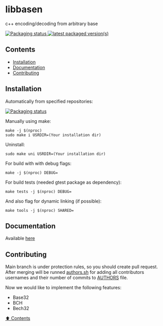 # libbasen

c++ encoding/decoding from arbitrary base

<a href="https://repology.org/project/libbasen/versions">
    <img src="https://repology.org/badge/tiny-repos/libbasen.svg" alt="Packaging status">
</a>
<a href="https://repology.org/project/libbasen/versions">
    <img src="https://repology.org/badge/latest-versions/libbasen.svg" alt="latest packaged version(s)">
</a>

## Contents

- [Installation](#installation)
- [Documentation](#documentation)
- [Contributing](#contributing)

## Installation

Automatically from specified repositories:

[![Packaging status](https://repology.org/badge/vertical-allrepos/libbasen.svg)](https://repology.org/project/libbasen/versions)

Manually using make:
```
make -j $(nproc)
sudo make i USRDIR=(Your installation dir)
```
Uninstall:
```
sudo make uni USRDIR=(Your installation dir)
```
For build with with debug flags:
```
make -j $(nproc) DEBUG=
```
For build tests (needed gtest package as dependency):
```
make tests -j $(nproc) DEBUG=
```
And also flag for dynamic linking (if possible):
```
make tools -j $(nproc) SHARED=
```

## Documentation

Available [here](https://vsek1ro.github.io/libbasen)

## Contributing

Main branch is under protection rules, so you should create pull request. After merging will be runned [authors.sh](https://github.com/vSEK1RO/libbasen/blob/main/authors.sh) for adding all contributors usernames and their number of commits to [AUTHORS](https://github.com/vSEK1RO/libbasen/blob/main/AUTHORS) file.

Now we would like to implement the following features:
- Base32
- BCH
- Bech32

[⬆️ Contents](#contents)
